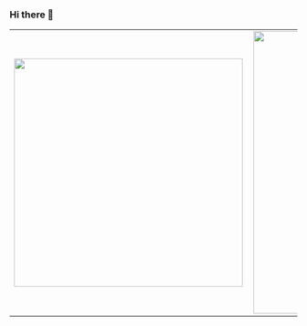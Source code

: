 ### Hi there 👋

<center>
<table>
  <tr>
      <td><img width="400px" align="left" src="https://github-readme-stats.vercel.app/api/top-langs/?username=matteotomasinivemsolutions&hide=css,html&layout=compact" /></td>
      <td><img width="495px" align="left" src="https://github-readme-stats.vercel.app/api?username=matteotomasinivemsolutions&theme=default&count_private=true&show_icons=true" /></td>
  </tr>   
</table>
</center>


